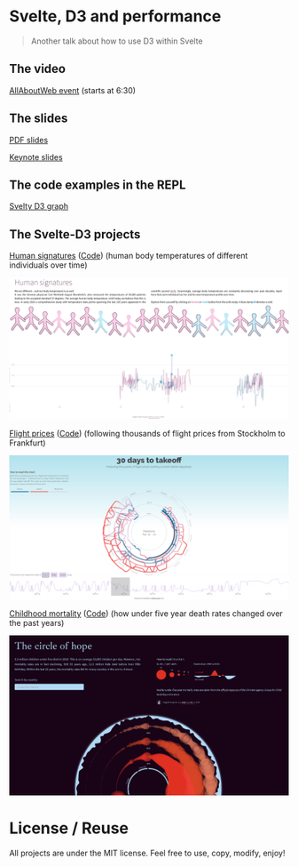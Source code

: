 # Svelte, D3 and performance
> Another talk about how to use D3 within Svelte


## The video
[AllAboutWeb event](https://youtu.be/GYXuOvX_fns?t=406) (starts at 6:30)


## The slides
[PDF slides](./slides/svelte_d3_performance.pdf)

[Keynote slides](./slides/svelte_d3_performance.key)


## The code examples in the REPL

[Svelty D3 graph](https://svelte.dev/repl/d86b3e7af77846fdba510946fce09c71?version=3.18.1)


## The Svelte-D3 projects
[Human signatures](https://higsch.github.io/body-temp/) ([Code](https://github.com/higsch/body-temp/tree/master/app-svelty)) (human body temperatures of different individuals over time)

<img src="./screenshots/human_signatures.png" style="max-height: 400px;" />


[Flight prices](https://higsch.github.io/flyhigh/) ([Code](https://github.com/higsch/flyhigh/tree/master/visualisation/app)) (following thousands of flight prices from Stockholm to Frankfurt)

<img src="./screenshots/flyhigh.png" style="max-height: 400px;" />


[Childhood mortality](https://higsch.github.io/childhood-mortality/) ([Code](https://github.com/higsch/childhood-mortality)) (how under five year death rates changed over the past years)

<img src="./screenshots/childhood_mortality.png" style="max-height: 400px;" />


# License / Reuse
All projects are under the MIT license. Feel free to use, copy, modify, enjoy!
